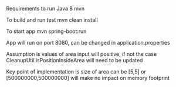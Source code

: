 Requirements to run
    Java 8
    mvn

To build and run test
    mvn clean install

To start app
     mvn spring-boot:run

App will run on port 8080, can be changed in application.properties

Assumption is values of area input will positive, if not the case CleanupUtil.isPositionInsideArea will need to be updated

Key point of implementation is size of area can be [5,5] or [500000000,500000000] will make no impact on memory footprint